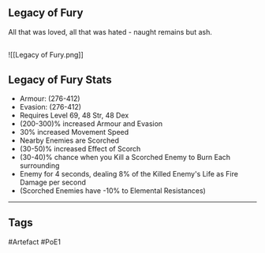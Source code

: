 ## Legacy of Fury
All that was loved, all that was hated -
naught remains but ash.
##
![[Legacy of Fury.png]]
## Legacy of Fury Stats
- Armour: (276-412)
- Evasion: (276-412)
- Requires Level 69, 48 Str, 48 Dex
- (200-300)% increased Armour and Evasion
- 30% increased Movement Speed
- Nearby Enemies are Scorched
- (30-50)% increased Effect of Scorch
- (30-40)% chance when you Kill a Scorched Enemy to Burn Each surrounding
- Enemy for 4 seconds, dealing 8% of the Killed Enemy's Life as Fire Damage per second
- (Scorched Enemies have -10% to Elemental Resistances)


---
## Tags
#Artefact
#PoE1
